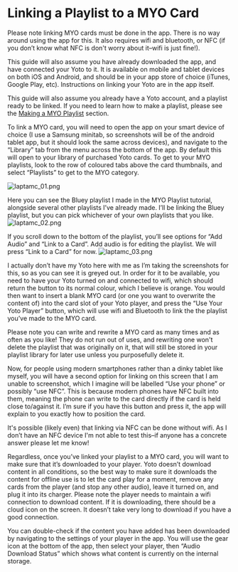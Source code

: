 # Linking a Playlist to a MYO Card

Please note linking MYO cards must be done in the app. There is no way around using the app for this. It also requires wifi and bluetooth, or NFC (if you don’t know what NFC is don't worry about it–wifi is just fine!).  

This guide will also assume you have already downloaded the app, and have connected your Yoto to it. It is available on mobile and tablet devices on both iOS and Android, and should be in your app store of choice (iTunes, Google Play, etc). Instructions on linking your Yoto are in the app itself.  

This guide will also assume you already have a Yoto account, and a playlist ready to be linked. If you need to learn how to make a playlist, please see the [Making a MYO Playlist](making_a_myo_playlist.md) section.  

To link a MYO card, you will need to open the app on your smart device of choice (I use a Samsung minitab, so screenshots will be of the android tablet app, but it should look the same across devices), and navigate to the “Library” tab from the menu across the bottom of the app. By default this will open to your library of purchased Yoto cards. To get to your MYO playlists, look to the row of coloured tabs above the card thumbnails, and select “Playlists” to get to the MYO category.  
  
![laptamc_01.png](/img/laptamc_01.png)

Here you can see the Bluey playlist I made in the MYO Playlist tutorial, alongside several other playlists I’ve already made. I’ll be linking the Bluey playlist, but you can pick whichever of your own playlists that you like.
![laptamc_02.png](/img/laptamc_02.png)

If you scroll down to the bottom of the playlist, you’ll see options for “Add Audio” and “Link to a Card”. Add audio is for editing the playlist. We will press “Link to a Card” for now.
![laptamc_03.png](/img/laptamc_03.png)

I actually don’t have my Yoto here with me as I’m taking the screenshots for this, so as you can see it is greyed out. In order for it to be available, you need to have your Yoto turned on and connected to wifi, which should return the button to its normal colour, which I believe is orange. You would then want to insert a blank MYO card (or one you want to overwrite the content of) into the card slot of your Yoto player, and press the “Use Your Yoto Player” button, which will use wifi and Bluetooth to link the the playlist you’ve made to the MYO card.

Please note you can write and rewrite a MYO card as many times and as often as you like! They do not run out of uses, and rewriting one won't delete the playlist that was originally on it, that will still be stored in your playlist library for later use unless you purposefully delete it.  

Now, for people using modern smartphones rather than a dinky tablet like myself, you will have a second option for linking on this screen that I am unable to screenshot, which I imagine will be labelled “Use your phone” or possibly “use NFC”. This is because modern phones have NFC built into them, meaning the phone can write to the card directly if the card is held close to/against it. I’m sure if you have this button and press it, the app will explain to you exactly how to position the card.
  
It's possible (likely even) that linking via NFC can be done without wifi. As I don’t have an NFC device I'm not able to test this–if anyone has a concrete answer please let me know!

Regardless, once you’ve linked your playlist to a MYO card, you will want to make sure that it’s downloaded to your player. Yoto doesn’t download content in all conditions, so the best way to make sure it downloads the content for offline use is to let the card play for a moment, remove any cards from the player (and stop any other audio), leave it turned on, and plug it into its charger. Please note the player needs to maintain a wifi connection to download content. If it is downloading, there should be a cloud icon on the screen. It doesn’t take very long to download if you have a good connection.
  
You can double-check if the content you have added has been downloaded by navigating to the settings of your player in the app. You will use the gear icon at the bottom of the app, then select your player, then “Audio Download Status” which shows what content is currently on the internal storage.